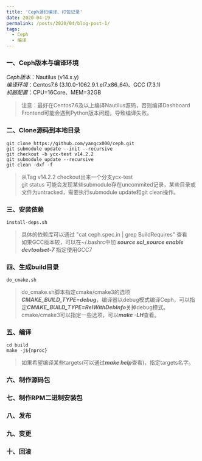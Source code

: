 ```yaml
---
title: 'Ceph源码编译、打包记录'
date: 2020-04-19
permalink: /posts/2020/04/blog-post-1/
tags:
  - Ceph
  - 编译
---
```


### 一、Ceph版本与编译环境

*Ceph版本*：Nautilus (v14.x.y) <br>
*编译环境*：Centos7.6 (3.10.0-1062.9.1.el7.x86_64)、GCC (7.3.1) <br>
*机器配置*：CPU=16Core、MEM=32GB
> 注意：最好在Centos7.6及以上编译Nautilus源码，否则编译Dashboard Frontend可能会遇到Python版本问题，导致编译失败。

### 二、Clone源码到本地目录

```
git clone https://github.com/yangcx000/ceph.git
git submodule update --init --recursive
git checkout -b ycx-test v14.2.2
git submodule update --recursive
git clean -dxf -f
```

> 从Tag v14.2.2 checkout出来一个分支ycx-test <br>
> git status 可能会发现某些submodule存在uncommited记录，某些目录或文件为untracked，需要执行submodule update和git clean操作。

### 三、安装依赖

```shell
install-deps.sh
```

> 具体的依赖库可以通过 "cat ceph.spec.in | grep BuildRequires" 查看 <br>
> 如果GCC版本较，可以在~/.bashrc中加 ***source scl_source enable devtoolset-7*** 指定使用GCC7

### 四、生成build目录

```shell
do_cmake.sh
```

> do_cmake.sh脚本指定cmake/cmake3的选项***CMAKE_BUILD_TYPE=debug***，编译器以debug模式编译Ceph，可以指定***CMAKE_BUILD_TYPE=RelWithDebInfo***关掉debug模式。<br>
> cmake/cmake3可以指定一些选项，可以***make -LH***查看。

### 五、编译

```shell
cd build
make -j${nproc}
```

> 如果希望编译某些targets(可以通过***make help***查看)，指定targets名字。

### 六、制作源码包

### 七、制作RPM二进制安装包

### 八、发布

### 九、变更

### 十、回滚